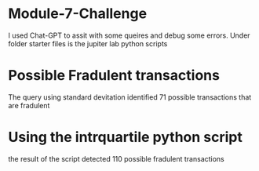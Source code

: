# Module-7-Challenge
I used Chat-GPT to assit with some queires and debug some errors.
Under folder starter files is the jupiter lab python scripts

# Possible Fradulent transactions
The query using standard devitation identified 71 possible transactions that are fradulent
# Using the intrquartile python script
the result of the script detected 110 possible fradulent transactions
